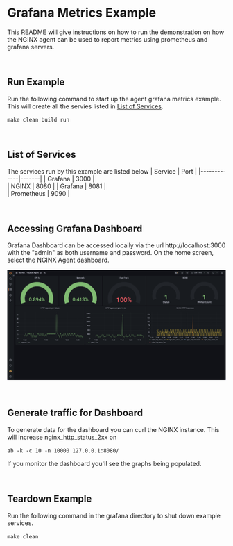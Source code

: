 # Grafana Metrics Example
This README will give instructions on how to run the demonstration on how the NGINX agent can be used to report metrics using prometheus and grafana servers.

<br>

## Run Example
Run the following command to start up the agent grafana metrics example. This will create all the servies listed in [List of Services](#list-of-services).
```
make clean build run
```
<br>

## List of Services
The services run by this example are listed below
| Service     | Port  |
|-------------|-------|
| Grafana     | 3000  |   
| NGINX       | 8080  |
| Grafana     | 8081  |  
| Prometheus  | 9090  |

<br>

## Accessing Grafana Dashboard

Grafana Dashboard can be accessed locally via the url http://localhost:3000 with the "admin" as both username and password.
On the home screen, select the NGINX Agent dashboard. 

![Dashboard](grafana-dashboard-example.png)

<br>

## Generate traffic for Dashboard

To generate data for the dashboard you can curl the NGINX instance. This will increase nginx_http_status_2xx on 
```
ab -k -c 10 -n 10000 127.0.0.1:8080/
```
If you monitor the dashboard you'll see the graphs being populated. 

<br>

## Teardown Example

Run the following command in the grafana directory to shut down example services.
```
make clean
```